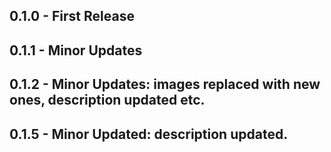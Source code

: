 ## 0.1.0 - First Release
## 0.1.1 - Minor Updates
## 0.1.2 - Minor Updates: images replaced with new ones, description updated etc.
## 0.1.5 - Minor Updated: description updated.

